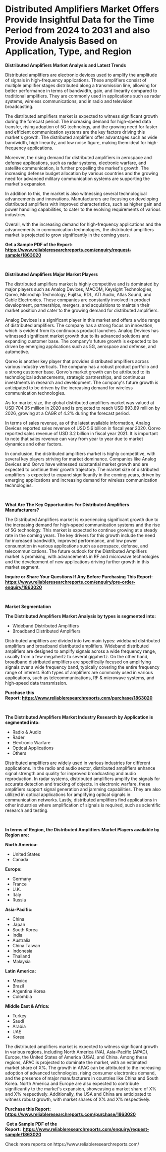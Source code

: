 <p><h1>Distributed Amplifiers Market Offers Provide Insightful Data for the Time Period from 2024 to 2031 and also Provide Analysis Based on Application, Type, and Region</h1></p><p><strong>Distributed Amplifiers Market Analysis and Latest Trends</strong></p>
<p><p>Distributed amplifiers are electronic devices used to amplify the amplitude of signals in high-frequency applications. These amplifiers consist of multiple amplifier stages distributed along a transmission line, allowing for better performance in terms of bandwidth, gain, and linearity compared to traditional amplifiers. They are commonly used in applications such as radar systems, wireless communications, and in radio and television broadcasting.</p><p>The distributed amplifiers market is expected to witness significant growth during the forecast period. The increasing demand for high-speed data transfer, rising adoption of 5G technology, and the growing need for faster and efficient communication systems are the key factors driving this market's growth. The distributed amplifiers offer advantages such as wide bandwidth, high linearity, and low noise figure, making them ideal for high-frequency applications.</p><p>Moreover, the rising demand for distributed amplifiers in aerospace and defense applications, such as radar systems, electronic warfare, and satellite communication, is further propelling the market's growth. The increasing defense budget allocation by various countries and the growing need for advanced military communication systems are supporting the market's expansion.</p><p>In addition to this, the market is also witnessing several technological advancements and innovations. Manufacturers are focusing on developing distributed amplifiers with improved characteristics, such as higher gain and power handling capabilities, to cater to the evolving requirements of various industries.</p><p>Overall, with the increasing demand for high-frequency applications and the advancements in communication technologies, the distributed amplifiers market is projected to grow significantly in the coming years.</p></p>
<p><strong>Get a Sample PDF of the Report:&nbsp; <a href="https://www.reliableresearchreports.com/enquiry/request-sample/1863020">https://www.reliableresearchreports.com/enquiry/request-sample/1863020</a></strong></p>
<p>&nbsp;</p>
<p><strong>Distributed Amplifiers Major Market Players</strong></p>
<p><p>The distributed amplifiers market is highly competitive and is dominated by major players such as Analog Devices, MACOM, Keysight Technologies, Qorvo, Microchip Technology, Fujitsu, RDL, ATI Audio, Atlas Sound, and Cable Electronics. These companies are constantly involved in product development, partnerships, mergers, and acquisitions to maintain their market position and cater to the growing demand for distributed amplifiers.</p><p>Analog Devices is a significant player in this market and offers a wide range of distributed amplifiers. The company has a strong focus on innovation, which is evident from its continuous product launches. Analog Devices has witnessed significant market growth due to its advanced solutions and expanding customer base. The company's future growth is expected to be driven by emerging applications such as 5G, aerospace and defense, and automotive.</p><p>Qorvo is another key player that provides distributed amplifiers across various industry verticals. The company has a robust product portfolio and a strong customer base. Qorvo's market growth can be attributed to its technological advancements, strategic partnerships, and continuous investments in research and development. The company's future growth is anticipated to be driven by the increasing demand for wireless communication technologies.</p><p>As for market size, the global distributed amplifiers market was valued at USD 704.95 million in 2020 and is projected to reach USD 893.89 million by 2026, growing at a CAGR of 4.2% during the forecast period.</p><p>In terms of sales revenue, as of the latest available information, Analog Devices reported sales revenue of USD 5.6 billion in fiscal year 2020. Qorvo reported sales revenue of USD 3.2 billion in fiscal year 2021. It is important to note that sales revenue can vary from year to year due to market dynamics and other factors.</p><p>In conclusion, the distributed amplifiers market is highly competitive, with several key players striving for market dominance. Companies like Analog Devices and Qorvo have witnessed substantial market growth and are expected to continue their growth trajectory. The market size of distributed amplifiers is expected to expand significantly in the coming years, driven by emerging applications and increasing demand for wireless communication technologies.</p></p>
<p>&nbsp;</p>
<p><strong>What Are The Key Opportunities For Distributed Amplifiers Manufacturers?</strong></p>
<p><p>The Distributed Amplifiers market is experiencing significant growth due to the increasing demand for high-speed communication systems and the rise of 5G technology. This market is expected to continue growing at a steady rate in the coming years. The key drivers for this growth include the need for increased bandwidth, improved performance, and low power consumption in various applications such as aerospace, defense, and telecommunications. The future outlook for the Distributed Amplifiers market is promising, with advancements in RF and microwave technologies and the development of new applications driving further growth in this market segment.</p></p>
<p><strong>Inquire or Share Your Questions If Any Before Purchasing This Report: <a href="https://www.reliableresearchreports.com/enquiry/pre-order-enquiry/1863020">https://www.reliableresearchreports.com/enquiry/pre-order-enquiry/1863020</a></strong></p>
<p>&nbsp;</p>
<p><strong>Market Segmentation</strong></p>
<p><strong>The Distributed Amplifiers Market Analysis by types is segmented into:</strong></p>
<p><ul><li>Wideband Distributed Amplifiers</li><li>Broadband Distributed Amplifiers</li></ul></p>
<p><p>Distributed amplifiers are divided into two main types: wideband distributed amplifiers and broadband distributed amplifiers. Wideband distributed amplifiers are designed to amplify signals across a wide frequency range, usually from a few megahertz to several gigahertz. On the other hand, broadband distributed amplifiers are specifically focused on amplifying signals over a wide frequency band, typically covering the entire frequency range of interest. Both types of amplifiers are commonly used in various applications, such as telecommunications, RF & microwave systems, and high-speed data transmission.</p></p>
<p><strong>Purchase this Report:&nbsp;<a href="https://www.reliableresearchreports.com/purchase/1863020">https://www.reliableresearchreports.com/purchase/1863020</a></strong></p>
<p>&nbsp;</p>
<p><strong>The Distributed Amplifiers Market Industry Research by Application is segmented into:</strong></p>
<p><ul><li>Radio & Audio</li><li>Rader</li><li>Electronic Warfare</li><li>Optical Applications</li><li>Others</li></ul></p>
<p><p>Distributed amplifiers are widely used in various industries for different applications. In the radio and audio sector, distributed amplifiers enhance signal strength and quality for improved broadcasting and audio reproduction. In radar systems, distributed amplifiers amplify the signals for accurate detection and tracking of objects. In electronic warfare, these amplifiers support signal generation and jamming capabilities. They are also utilized in optical applications for amplifying optical signals in communication networks. Lastly, distributed amplifiers find applications in other industries where amplification of signals is required, such as scientific research and testing.</p></p>
<p>&nbsp;</p>
<p><strong>In terms of Region, the Distributed Amplifiers Market Players available by Region are:</strong></p>
<p>
    <p> <strong> North America: </strong>
        <ul>
            <li>United States</li>
            <li>Canada</li>
        </ul>
        </p> 
    <p> <strong> Europe: </strong>
        <ul>
            <li>Germany</li>
            <li>France</li>
            <li>U.K.</li>
            <li>Italy</li>
            <li>Russia</li>
        </ul>
        </p> 
    <p> <strong> Asia-Pacific: </strong>
        <ul>
            <li>China</li>
            <li>Japan</li>
            <li>South Korea</li>
            <li>India</li>
            <li>Australia</li>
            <li>China Taiwan</li>
            <li>Indonesia</li>
            <li>Thailand</li>
            <li>Malaysia</li>
        </ul>
        </p> 
    <p> <strong> Latin America: </strong>
        <ul>
            <li>Mexico</li>
            <li>Brazil</li>
            <li>Argentina Korea</li>
            <li>Colombia</li>
        </ul>
        </p> 
    <p> <strong> Middle East & Africa: </strong>
        <ul>
            <li>Turkey</li>
            <li>Saudi</li>
            <li>Arabia</li>
            <li>UAE</li>
            <li>Korea</li>
        </ul>
    </p>
    </p>
<p><p>The distributed amplifiers market is expected to witness significant growth in various regions, including North America (NA), Asia-Pacific (APAC), Europe, the United States of America (USA), and China. Among these regions, APAC is projected to dominate the market, with an estimated market share of X%. The growth in APAC can be attributed to the increasing adoption of advanced technologies, rising consumer electronics demand, and the presence of major manufacturers in countries like China and South Korea. North America and Europe are also expected to contribute significantly to the market's expansion, showcasing a market share of X% and X% respectively. Additionally, the USA and China are anticipated to witness robust growth, with market shares of X% and X% respectively.</p></p>
<p><strong>Purchase this Report: <a href="https://www.reliableresearchreports.com/purchase/1863020">https://www.reliableresearchreports.com/purchase/1863020</a></strong></p>
<p>&nbsp;<strong>Get a Sample PDF of the Report:&nbsp;&nbsp;<a href="https://www.reliableresearchreports.com/enquiry/request-sample/1863020">https://www.reliableresearchreports.com/enquiry/request-sample/1863020</a></strong></p>
<p><strong></strong></p>
<p>Check more reports on https://www.reliableresearchreports.com/</p>